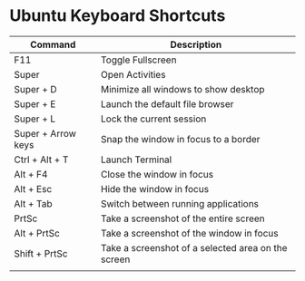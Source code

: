 # Ubuntu Keyboard Shortcuts



| Command | Description |
|--|--|
|F11| Toggle Fullscreen|
|Super | Open Activities|
|Super + D | Minimize all windows to show desktop|
|Super + E | Launch the default file browser| 
|Super + L | Lock the current session| 
|Super + Arrow keys|Snap the window in focus to a border|
|Ctrl + Alt + T | Launch Terminal|
|Alt + F4| Close the window in focus|
|Alt + Esc| Hide the window in focus|
|Alt + Tab | Switch between running applications|
|PrtSc | Take a screenshot of the entire screen|
|Alt + PrtSc | Take a screenshot of the window in focus|
|Shift + PrtSc|Take a screenshot of a selected area on the screen|
|||

